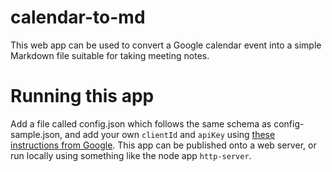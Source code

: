 # calendar-to-md

This web app can be used to convert a Google calendar event into a simple Markdown file suitable for taking meeting notes. 

# Running this app
Add a file called config.json which follows the same schema as config-sample.json, and add your own `clientId` and `apiKey` using [these instructions from Google]( https://developers.google.com/calendar/quickstart/js). This app can be published onto a web server, or run locally using something like the node app `http-server`. 

